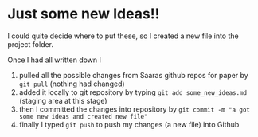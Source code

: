 Just some new Ideas!!
======================

I could quite decide where to put these, so I created a new file into the project folder.

Once I had all written down I 

1. pulled all the possible changes from Saaras github repos for paper by `git pull` (nothing had changed)
2. added it locally to git repository by typing `git add some_new_ideas.md` (staging area at this stage)
3. then I committed the changes into repository by `git commit -m "a got some new ideas and created new file"`
4. finally I typed `git push` to push my changes (a new file) into Github
